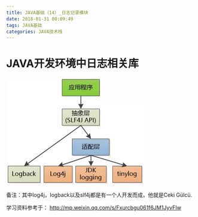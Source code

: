```yaml
---
title: JAVA基础（14）_日志记录模块
date: 2018-01-31 00:09:49
tags: JAVA基础
categories: JAVA技术栈
---
```


# JAVA开发环境中日志相关库

![](/images/java_syntax_14_1.png)

备注：其中log4j，logback以及slf4j都是有一个人开发而成，他就是Ceki Gülcü.


学习资料参考于：
http://mp.weixin.qq.com/s/Fxurcbgu061f6JM1JyvFIw

